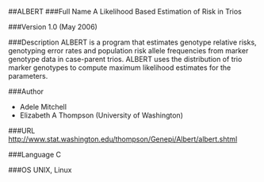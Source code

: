##ALBERT
###Full Name
A Likelihood Based Estimation of Risk in Trios

###Version
1.0 (May 2006)

###Description
ALBERT is a program that estimates genotype relative risks, genotyping error rates and population risk allele frequencies from marker genotype data in case-parent trios. ALBERT uses the distribution of trio marker genotypes to compute maximum likelihood estimates for the parameters.

###Author
* Adele Mitchell
* Elizabeth A Thompson (University of Washington)

###URL
http://www.stat.washington.edu/thompson/Genepi/Albert/albert.shtml

###Language
C

###OS
UNIX, Linux


